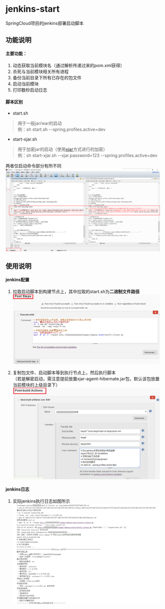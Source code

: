 # jenkins-start
SpringCloud项目的jenkins部署启动脚本

## 功能说明
#### 主要功能：
1. 动态获取当前模块名（通过解析传递过来的pom.xml获得）
2. 杀死与当前模块相关所有进程
3. 备份当前目录下所有已存在的包文件
4. 启动当前模块
5. 打印数秒启动日志

#### 脚本区别
* start.sh
> 用于一般jar/war的启动  
> 例：sh start.sh --spring.profiles.active=dev

* start-xjar.sh
> 用于加密jar的启动（使用[xjar](https://gitee.com/core-lib/xjar/)方式进行的加密）  
> 例：sh start-xjar.sh --xjar.password=123 --spring.profiles.active=dev  

两者仅启动命令部分有所不同
![脚本差异对比](./pic/different.png)

## 使用说明
#### jenkins配置  
1. 拉取启动脚本到构建节点上，其中拉取的start.sh为**二进制文件路径**
![拉取启动脚本](./pic/getShell.png)

2. 复制包文件、启动脚本等到执行节点上，然后执行脚本  
（若是解密启动，需注意提前放置xjar-agent-hibernate.jar包，默认该包放置当前模块的上级目录下）
![执行启动脚本](./pic/exeShell.png)

#### jenkins日志
1. 实际jenkins执行日志如图所示 
![实际jenkins日志](./pic/jenkinsLog.png) 